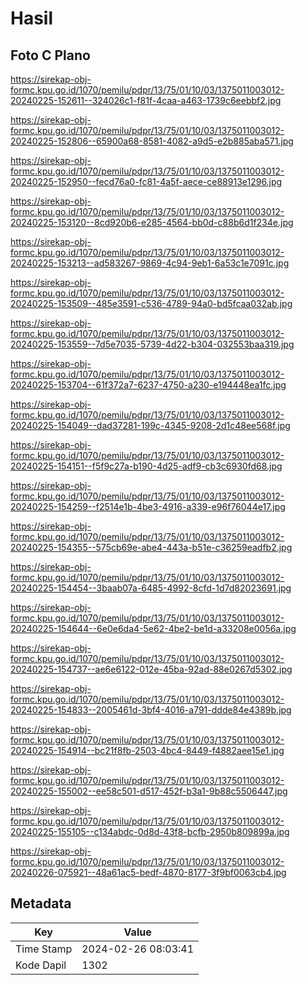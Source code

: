 # Hasil

## Foto C Plano

https://sirekap-obj-formc.kpu.go.id/1070/pemilu/pdpr/13/75/01/10/03/1375011003012-20240225-152611--324026c1-f81f-4caa-a463-1739c6eebbf2.jpg

https://sirekap-obj-formc.kpu.go.id/1070/pemilu/pdpr/13/75/01/10/03/1375011003012-20240225-152806--65900a68-8581-4082-a9d5-e2b885aba571.jpg

https://sirekap-obj-formc.kpu.go.id/1070/pemilu/pdpr/13/75/01/10/03/1375011003012-20240225-152950--fecd76a0-fc81-4a5f-aece-ce88913e1296.jpg

https://sirekap-obj-formc.kpu.go.id/1070/pemilu/pdpr/13/75/01/10/03/1375011003012-20240225-153120--8cd920b6-e285-4564-bb0d-c88b6d1f234e.jpg

https://sirekap-obj-formc.kpu.go.id/1070/pemilu/pdpr/13/75/01/10/03/1375011003012-20240225-153213--ad583267-9869-4c94-9eb1-6a53c1e7091c.jpg

https://sirekap-obj-formc.kpu.go.id/1070/pemilu/pdpr/13/75/01/10/03/1375011003012-20240225-153509--485e3591-c536-4789-94a0-bd5fcaa032ab.jpg

https://sirekap-obj-formc.kpu.go.id/1070/pemilu/pdpr/13/75/01/10/03/1375011003012-20240225-153559--7d5e7035-5739-4d22-b304-032553baa319.jpg

https://sirekap-obj-formc.kpu.go.id/1070/pemilu/pdpr/13/75/01/10/03/1375011003012-20240225-153704--61f372a7-6237-4750-a230-e194448ea1fc.jpg

https://sirekap-obj-formc.kpu.go.id/1070/pemilu/pdpr/13/75/01/10/03/1375011003012-20240225-154049--dad37281-199c-4345-9208-2d1c48ee568f.jpg

https://sirekap-obj-formc.kpu.go.id/1070/pemilu/pdpr/13/75/01/10/03/1375011003012-20240225-154151--f5f9c27a-b190-4d25-adf9-cb3c6930fd68.jpg

https://sirekap-obj-formc.kpu.go.id/1070/pemilu/pdpr/13/75/01/10/03/1375011003012-20240225-154259--f2514e1b-4be3-4916-a339-e96f76044e17.jpg

https://sirekap-obj-formc.kpu.go.id/1070/pemilu/pdpr/13/75/01/10/03/1375011003012-20240225-154355--575cb69e-abe4-443a-b51e-c36259eadfb2.jpg

https://sirekap-obj-formc.kpu.go.id/1070/pemilu/pdpr/13/75/01/10/03/1375011003012-20240225-154454--3baab07a-6485-4992-8cfd-1d7d82023691.jpg

https://sirekap-obj-formc.kpu.go.id/1070/pemilu/pdpr/13/75/01/10/03/1375011003012-20240225-154644--6e0e6da4-5e62-4be2-be1d-a33208e0056a.jpg

https://sirekap-obj-formc.kpu.go.id/1070/pemilu/pdpr/13/75/01/10/03/1375011003012-20240225-154737--ae6e6122-012e-45ba-92ad-88e0267d5302.jpg

https://sirekap-obj-formc.kpu.go.id/1070/pemilu/pdpr/13/75/01/10/03/1375011003012-20240225-154833--2005461d-3bf4-4016-a791-ddde84e4389b.jpg

https://sirekap-obj-formc.kpu.go.id/1070/pemilu/pdpr/13/75/01/10/03/1375011003012-20240225-154914--bc21f8fb-2503-4bc4-8449-f4882aee15e1.jpg

https://sirekap-obj-formc.kpu.go.id/1070/pemilu/pdpr/13/75/01/10/03/1375011003012-20240225-155002--ee58c501-d517-452f-b3a1-9b88c5506447.jpg

https://sirekap-obj-formc.kpu.go.id/1070/pemilu/pdpr/13/75/01/10/03/1375011003012-20240225-155105--c134abdc-0d8d-43f8-bcfb-2950b809899a.jpg

https://sirekap-obj-formc.kpu.go.id/1070/pemilu/pdpr/13/75/01/10/03/1375011003012-20240226-075921--48a61ac5-bedf-4870-8177-3f9bf0063cb4.jpg


## Metadata

| Key        | Value               |
| ---------- | ------------------- |
| Time Stamp | 2024-02-26 08:03:41 |
| Kode Dapil | 1302                |



